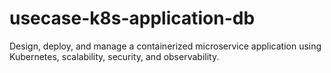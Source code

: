# usecase-k8s-application-db
Design, deploy, and manage a containerized microservice application using Kubernetes, scalability, security, and observability.
